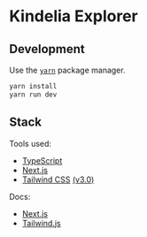 # Kindelia Explorer

## Development

Use the [`yarn`][yarn] package manager.

```sh
yarn install
yarn run dev
```

## Stack

Tools used:
- [TypeScript](https://www.typescriptlang.org/)
- [Next.js](https://nextjs.org/)
- [Tailwind CSS](https://tailwindcss.com/) [(v3.0)](https://tailwindcss.com/blog/tailwindcss-v3)

Docs:
- [Next.js](https://nextjs.org/docs)
- [Tailwind.js](https://tailwindcss.com/docs/)


[yarn]: https://classic.yarnpkg.com/lang/en/docs/install/
